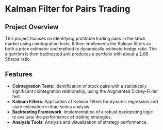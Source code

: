 # Kalman Filter for Pairs Trading

## Project Overview
This project focuses on identifying profitable trading pairs in the stock market using cointegration tests. It then implements the Kalman filters as both a price estimator and method to dynamically estimate hedge ratio. The algorithm is then backtested and produces a portfolio with about a 2.08 Sharpe ratio.

## Features
- **Cointegration Tests**: Identification of stock pairs with a statistically significant cointegration relationship, using the Augmented Dickey-Fuller test.
- **Kalman Filters**: Application of Kalman Filters for dynamic regression and state estimation in time series analysis.
- **Backtesting Framework**: Implementation of a robust backtesting logic to evaluate the performance of trading strategies.
- **Analysis Tools**: Analysis and visualization of strategy performance.
